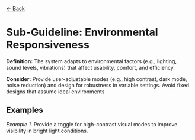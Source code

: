 [← Back](../adaptability_freedom-of-user-control.md)

# Sub-Guideline: Environmental Responsiveness

**Definition:** The system adapts to environmental factors (e.g., lighting, sound levels, vibrations) that affect usability, comfort, and efficiency.

**Consider:** Provide user-adjustable modes (e.g., high contrast, dark mode, noise reduction) and design for robustness in variable settings. Avoid fixed designs that assume ideal environments

## Examples
_Example 1._ Provide a toggle for high-contrast visual modes to improve visibility in bright light conditions.

